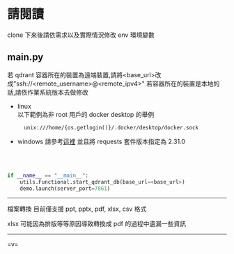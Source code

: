 # 請閱讀

clone 下來後請依需求以及實際情況修改 env 環境變數

## main.py

若 qdrant 容器所在的裝置為遠端裝置,請將<base_url>改成"ssh://<remote_username>@<remote_ipv4>"
若容器所在的裝置是本地的話,請依作業系統版本去做修改

- linux<br>
  以下範例為非 root 用戶的 docker desktop 的舉例
  ```
    unix:///home/{os.getlogin()}/.docker/desktop/docker.sock
  ```
- windows
  請參考[這裡](https://docs.docker.com/reference/cli/dockerd/#bind-docker-to-another-hostport-or-a-unix-socket)
  並且將 requests 套件版本指定為 2.31.0

  <br><br>

```python
if __name__ == "__main__":
    utils.Functional.start_qdrant_db(base_url=<base_url>)
    demo.launch(server_port=7861)
```

---

檔案轉換 目前僅支援 ppt, pptx, pdf, xlsx, csv 格式

xlsx 可能因為排版等等原因導致轉換成 pdf 的過程中遺漏一些資訊

---

=v=
